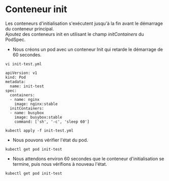 # Conteneur init
Les conteneurs d'initialisation s'exécutent jusqu'à la fin avant le démarrage du conteneur principal.<br>
Ajoutez des conteneurs init en utilisant le champ *initContainers* du PodSpec.<br>

- Nous créons un pod avec un conteneur Init qui retarde le démarrage de 60 secondes.
```
vi init-test.yml
```

```
apiVersion: v1
kind: Pod
metadata:
  name: init-test
spec:
  containers:
  - name: nginx
    image: nginx:stable
  initContainers:
  - name: busybox
    image: busybox:stable
    command: ['sh', '-c', 'sleep 60']
```

```
kubectl apply -f init-test.yml
```

- Nous pouvons vérifier l'état du pod.
```
kubectl get pod init-test
```

- Nous attendons environ 60 secondes que le conteneur d'initialisation se termine, puis nous vérifions à nouveau l'état.
```
kubectl get pod init-test
```